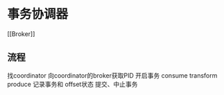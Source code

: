 # 事务协调器
[[Broker]]
## 流程
找coordinator
向coordinator的broker获取PID
开启事务
consume transform produce 记录事务和 offset状态
提交、中止事务


